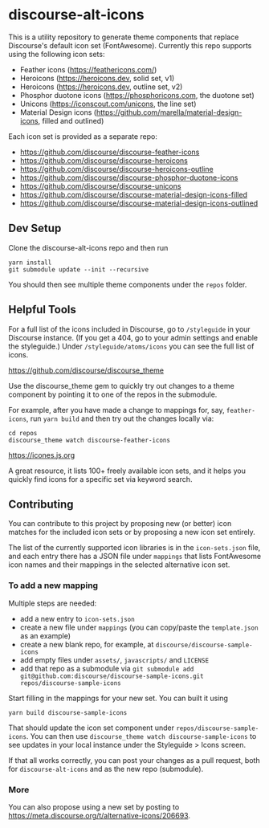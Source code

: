 # discourse-alt-icons

This is a utility repository to generate theme components that replace Discourse's default icon set (FontAwesome). Currently this repo supports using the following icon sets:

- Feather icons (https://feathericons.com/)
- Heroicons (https://heroicons.dev, solid set, v1)
- Heroicons (https://heroicons.dev, outline set, v2)
- Phosphor duotone icons (https://phosphoricons.com, the duotone set)
- Unicons (https://iconscout.com/unicons, the line set)
- Material Design icons (https://github.com/marella/material-design-icons, filled and outlined)

Each icon set is provided as a separate repo:

- https://github.com/discourse/discourse-feather-icons
- https://github.com/discourse/discourse-heroicons
- https://github.com/discourse/discourse-heroicons-outline
- https://github.com/discourse/discourse-phosphor-duotone-icons
- https://github.com/discourse/discourse-unicons
- https://github.com/discourse/discourse-material-design-icons-filled
- https://github.com/discourse/discourse-material-design-icons-outlined

## Dev Setup

Clone the discourse-alt-icons repo and then run

```
yarn install
git submodule update --init --recursive
```

You should then see multiple theme components under the `repos` folder.

## Helpful Tools

For a full list of the icons included in Discourse, go to `/styleguide` in your Discourse instance. (If you get a 404, go to your admin settings and enable the styleguide.) Under `/styleguide/atoms/icons` you can see the full list of icons.

https://github.com/discourse/discourse_theme

Use the discourse_theme gem to quickly try out changes to a theme component by pointing it to one of the repos in the submodule.

For example, after you have made a change to mappings for, say, `feather-icons`, run `yarn build` and then try out the changes locally via:

```
cd repos
discourse_theme watch discourse-feather-icons
```

https://icones.js.org

A great resource, it lists 100+ freely available icon sets, and it helps you quickly find icons for a specific set via keyword search.

## Contributing

You can contribute to this project by proposing new (or better) icon matches for the included icon sets or by proposing a new icon set entirely.

The list of the currently supported icon libraries is in the `icon-sets.json` file, and each entry there has a JSON file under `mappings` that lists FontAwesome icon names and their mappings in the selected alternative icon set.

### To add a new mapping

Multiple steps are needed:

- add a new entry to `icon-sets.json`
- create a new file under `mappings` (you can copy/paste the `template.json` as an example)
- create a new blank repo, for example, at `discourse/discourse-sample-icons`
- add empty files under `assets/`, `javascripts/` and `LICENSE`
- add that repo as a submodule via `git submodule add git@github.com:discourse/discourse-sample-icons.git repos/discourse-sample-icons`

Start filling in the mappings for your new set. You can built it using

```
yarn build discourse-sample-icons
```

That should update the icon set component under `repos/discourse-sample-icons`. You can then use `discourse_theme watch discourse-sample-icons` to see updates in your local instance under the Styleguide > Icons screen.

If that all works correctly, you can post your changes as a pull request, both for `discourse-alt-icons` and as the new repo (submodule).

### More

You can also propose using a new set by posting to https://meta.discourse.org/t/alternative-icons/206693.
